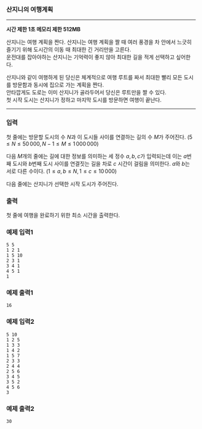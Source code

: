 ### 산지니의 여행계획
---
**시간 제한 1초 메모리 제한 512MB**

산지니는 여행 계획을 짠다.
산지니는 여행 계획을 짤 때 여러 풍경을 차 안에서 느긋히 즐기기 위해 도시간의 이동 때 최대한 긴 거리만을 고른다.<br>
운전대를 잡아야하는 산지니는 기억력이 좋지 않아 최대한 길을 적게 선택하고 싶어한다.<br>

산지니와 같이 여행하게 된 당신은 체계적으로 여행 루트를 짜서 최대한 빨리 모든 도시를 방문함과 동시에 집으로 가는 계획을 짠다.<br>
안타깝게도 도로는 이미 산지니가 골라두어서 당신은 루트만을 짤 수 있다.<br>
첫 시작 도시는 산지니가 정하고 마지막 도시를 방문하면 여행이 끝난다.

---
### 입력

첫 줄에는 방문할 도시의 수 $N$과 이 도시들 사이를 연결하는 길의 수 $M$가 주어진다. $(5\leq N\leq 50\,000,N-1\leq M\leq 1\,000\,000)$

다음 $M$개의 줄에는 길에 대한 정보를 의미하는 세 정수 $a, b, c$가 입력되는데 이는 $a$번째 도시와 $b$번째 도시 사이를 연결짓는 길을 차로 $c$ 시간이 걸림을 의미한다. $a$와 $b$는 서로 다른 수이다.
$(1\leq a,b\leq N,1\leq c\leq 10\,000)$

다음 줄에는 산지니가 선택한 시작 도시가 주어진다.

### 출력
첫 줄에 여행을 완료하기 위한 최소 시간을 출력한다.
### 예제 입력1
```
5 5
1 2 1
1 5 10
2 3 1
3 4 1
4 5 1
1
```

### 예제 출력1
```
16
```

### 예제 입력2
```
5 10 
1 2 5
1 3 3
1 4 2
1 5 7
2 3 3
2 4 4
2 5 6
3 4 5
3 5 2
4 5 6
3
```


### 예제 출력2
```
30
```
